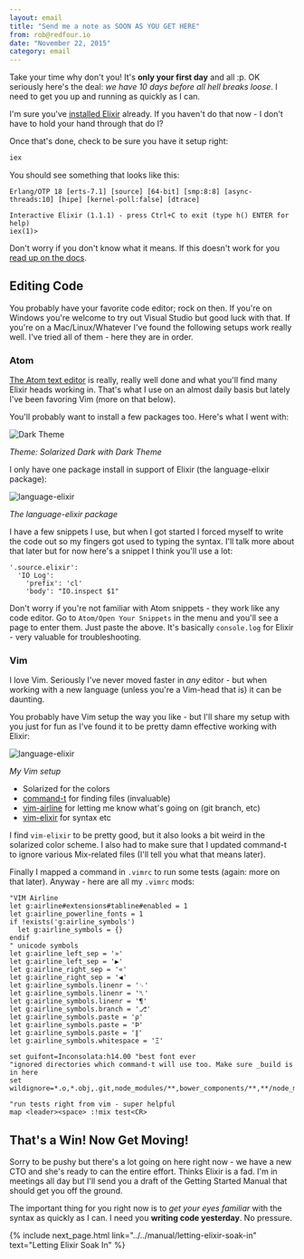 ```yaml
---
layout: email
title: "Send me a note as SOON AS YOU GET HERE"
from: rob@redfour.io
date: "November 22, 2015"
category: email
---
```


Take your time why don't you! It's **only your first day** and all :p. OK seriously here's the deal: *we have 10 days before all hell breaks loose*. I need to get you up and running as quickly as I can.

I'm sure you've [installed Elixir](http://elixir-lang.org/install.html) already. If you haven't do that now - I don't have to hold your hand through that do I?

Once that's done, check to be sure you have it setup right:

```sh
iex
```

You should see something that looks like this:

```
Erlang/OTP 18 [erts-7.1] [source] [64-bit] [smp:8:8] [async-threads:10] [hipe] [kernel-poll:false] [dtrace]

Interactive Elixir (1.1.1) - press Ctrl+C to exit (type h() ENTER for help)
iex(1)>
```

Don't worry if you don't know what it means. If this doesn't work for you [read up on the docs](http://elixir-lang.org/install.html).

## Editing Code

You probably have your favorite code editor; rock on then. If you're on Windows you're welcome to try out Visual Studio but good luck with that. If you're on a Mac/Linux/Whatever I've found the following setups work really well. I've tried all of them - here they are in order.

### Atom

[The Atom text editor](http://atom.io) is really, really well done and what you'll find many Elixir heads working in. That's what I use on an almost daily basis but lately I've been favoring Vim (more on that below).

You'll probably want to install a few packages too. Here's what I went with:

![Dark Theme](../../img/mail/atom_theme.png)

*Theme: Solarized Dark with Dark Theme*

I only have one package install in support of Elixir (the language-elixir package):

![language-elixir](../../img/mail/language-elixir.png)

*The language-elixir package*

I have a few snippets I use, but when I got started I forced myself to write the code out so my fingers got used to typing the syntax. I'll talk more about that later but for now here's a snippet I think you'll use a lot:

```
'.source.elixir':
  'IO Log':
    'prefix': 'cl'
    'body': "IO.inspect $1"
```

Don't worry if you're not familiar with Atom snippets - they work like any code editor. Go to `Atom/Open Your Snippets` in the menu and you'll see a page to enter them. Just paste the above. It's basically `console.log` for Elixir - very valuable for troubleshooting.

### Vim

I love Vim. Seriously I've never moved faster in *any* editor - but when working with a new language (unless you're a Vim-head that is) it can be daunting.

You probably have Vim setup the way you like - but I'll share my setup with you just for fun as I've found it to be pretty damn effective working with Elixir:

![language-elixir](../../img/mail/vim.png)

*My Vim setup*

 - Solarized for the colors
 - [command-t](https://github.com/wincent/Command-T) for finding files (invaluable)
 - [vim-airline](https://github.com/bling/vim-airline) for letting me know what's going on (git branch, etc)
 - [vim-elixir](https://github.com/elixir-lang/vim-elixir) for syntax etc

I find `vim-elixir` to be pretty good, but it also looks a bit weird in the solarized color scheme. I also had to make sure that I updated command-t to ignore various Mix-related files (I'll tell you what that means later).

Finally I mapped a command in `.vimrc` to run some tests (again: more on that later). Anyway - here are all my `.vimrc` mods:

```
"VIM Airline
let g:airline#extensions#tabline#enabled = 1
let g:airline_powerline_fonts = 1
if !exists('g:airline_symbols')
  let g:airline_symbols = {}
endif
" unicode symbols
let g:airline_left_sep = '»'
let g:airline_left_sep = '▶'
let g:airline_right_sep = '«'
let g:airline_right_sep = '◀'
let g:airline_symbols.linenr = '␊'
let g:airline_symbols.linenr = '␤'
let g:airline_symbols.linenr = '¶'
let g:airline_symbols.branch = '⎇'
let g:airline_symbols.paste = 'ρ'
let g:airline_symbols.paste = 'Þ'
let g:airline_symbols.paste = '∥'
let g:airline_symbols.whitespace = 'Ξ'

set guifont=Inconsolata:h14.00 "best font ever
"ignored directories which command-t will use too. Make sure _build is in here
set wildignore=*.o,*.obj,.git,node_modules/**,bower_components/**,**/node_modules/**,_build/**,deps/**

"run tests right from vim - super helpful
map <leader><space> :!mix test<CR>
```

## That's a Win! Now Get Moving!

Sorry to be pushy but there's a lot going on here right now - we have a new CTO and she's ready to can the entire effort. Thinks Elixir is a fad. I'm in meetings all day but I'll send you a draft of the Getting Started Manual that should get you off the ground.

The important thing for you right now is to *get your eyes familiar* with the syntax as quickly as I can. I need you **writing code yesterday**. No pressure.

{% include next_page.html link="../../manual/letting-elixir-soak-in" text="Letting Elixir Soak In" %}
